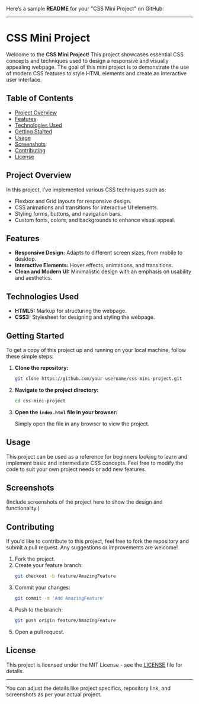 Here’s a sample **README** for your "CSS Mini Project" on GitHub:

---

# CSS Mini Project

Welcome to the **CSS Mini Project**! This project showcases essential CSS concepts and techniques used to design a responsive and visually appealing webpage. The goal of this mini project is to demonstrate the use of modern CSS features to style HTML elements and create an interactive user interface.

## Table of Contents

- [Project Overview](#project-overview)
- [Features](#features)
- [Technologies Used](#technologies-used)
- [Getting Started](#getting-started)
- [Usage](#usage)
- [Screenshots](#screenshots)
- [Contributing](#contributing)
- [License](#license)

## Project Overview

In this project, I've implemented various CSS techniques such as:

- Flexbox and Grid layouts for responsive design.
- CSS animations and transitions for interactive UI elements.
- Styling forms, buttons, and navigation bars.
- Custom fonts, colors, and backgrounds to enhance visual appeal.

## Features

- **Responsive Design:** Adapts to different screen sizes, from mobile to desktop.
- **Interactive Elements:** Hover effects, animations, and transitions.
- **Clean and Modern UI:** Minimalistic design with an emphasis on usability and aesthetics.

## Technologies Used

- **HTML5:** Markup for structuring the webpage.
- **CSS3:** Stylesheet for designing and styling the webpage.

## Getting Started

To get a copy of this project up and running on your local machine, follow these simple steps:

1. **Clone the repository:**
   ```bash
   git clone https://github.com/your-username/css-mini-project.git
   ```
2. **Navigate to the project directory:**
   ```bash
   cd css-mini-project
   ```
3. **Open the `index.html` file in your browser:**

   Simply open the file in any browser to view the project.

## Usage

This project can be used as a reference for beginners looking to learn and implement basic and intermediate CSS concepts. Feel free to modify the code to suit your own project needs or add new features.

## Screenshots

(Include screenshots of the project here to show the design and functionality.)

## Contributing

If you'd like to contribute to this project, feel free to fork the repository and submit a pull request. Any suggestions or improvements are welcome!

1. Fork the project.
2. Create your feature branch:
   ```bash
   git checkout -b feature/AmazingFeature
   ```
3. Commit your changes:
   ```bash
   git commit -m 'Add AmazingFeature'
   ```
4. Push to the branch:
   ```bash
   git push origin feature/AmazingFeature
   ```
5. Open a pull request.

## License

This project is licensed under the MIT License - see the [LICENSE](LICENSE) file for details.

---

You can adjust the details like project specifics, repository link, and screenshots as per your actual project.

